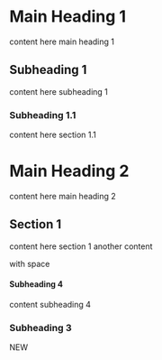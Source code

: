 # Main Heading 1
content here main heading 1

## Subheading 1
content here subheading 1

### Subheading 1.1
content here section 1.1

# Main Heading 2
content here main heading 2

## Section 1
content here section 1
another content

with space

#### Subheading 4
content subheading 4

### Subheading 3
NEW